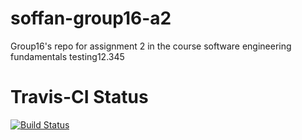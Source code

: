 # soffan-group16-a2
Group16's repo for assignment 2 in the course software engineering fundamentals
testing12.345
# Travis-CI Status
[![Build Status](https://travis-ci.com/m4reko/soffan-group16-a2.svg?branch=main)](https://travis-ci.com/m4reko/soffan-group16-a2)
